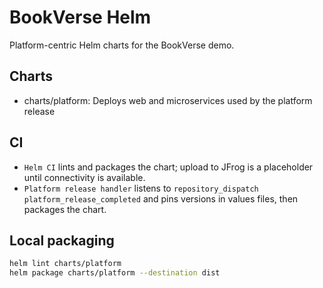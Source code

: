 # BookVerse Helm

Platform-centric Helm charts for the BookVerse demo.

## Charts

- charts/platform: Deploys web and microservices used by the platform release

## CI

- `Helm CI` lints and packages the chart; upload to JFrog is a placeholder until connectivity is available.
- `Platform release handler` listens to `repository_dispatch` `platform_release_completed` and pins versions in values files, then packages the chart.

## Local packaging

```bash
helm lint charts/platform
helm package charts/platform --destination dist
```
